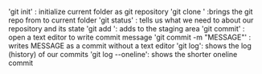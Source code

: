 'git init' : initialize current folder as git repository
'git clone <URL>' :brings the git repo from <URL> to current folder 
'git status' : tells us what we need to about our repository and its state 
'git add <FILE>': adds <FILE> to the staging area 
'git commit' : open a text editor to write commit message 
'git commit -m "MESSAGE"' : writes MESSAGE as a commit without a text editor 
'git log': shows the log (history) of our commits 
'git log --oneline': shows the shorter oneline commit
